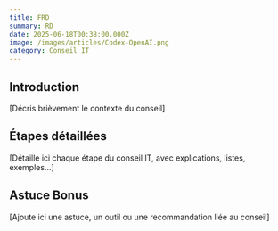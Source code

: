 ```yaml
---
title: FRD
summary: RD
date: 2025-06-18T00:38:00.000Z
image: /images/articles/Codex-OpenAI.png
category: Conseil IT
---
```

## Introduction

[Décris brièvement le contexte du conseil]

## Étapes détaillées

[Détaille ici chaque étape du conseil IT, avec explications, listes, exemples...]

## Astuce Bonus

[Ajoute ici une astuce, un outil ou une recommandation liée au conseil]
